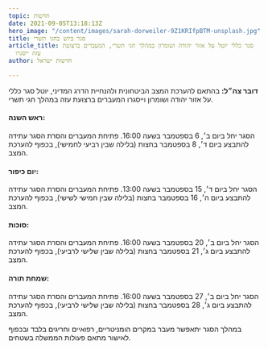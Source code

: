 ```yaml
---
topic: חדשות
date: 2021-09-05T13:18:13Z
hero_image: "/content/images/sarah-dorweiler-9Z1KRIfpBTM-unsplash.jpg"
title: סגר ביוש בחגי תשרי
article_title: סגר כללי יוטל על אזור יהודה ושומרון במהלך חגי תשרי, המעברים ברצועת
  עזה ייסגרו
author: חדשות ישראל

---
```

**דובר צה״ל:** בהתאם להערכת המצב הביטחונית ולהנחיית הדרג המדיני, יוטל סגר כללי על אזור יהודה ושומרון וייסגרו המעברים ברצועת עזה במהלך חגי תשרי.

#### ראש השנה:

הסגר יחל ביום ב׳, 6 בספטמבר בשעה 16:00. פתיחת המעברים והסרת הסגר עתידה להתבצע ביום ד׳, 8 בספטמבר בחצות (בלילה שבין רביעי לחמישי), בכפוף להערכת המצב.

#### יום כיפור:

הסגר יחל ביום ד׳, 15 בספטמבר בשעה 13:00. פתיחת המעברים והסרת הסגר עתידה להתבצע ביום ה׳, 16 בספטמבר בחצות (בלילה שבין חמישי לשישי), בכפוף להערכת המצב.

#### סוכות:

הסגר יחל ביום ב׳, 20 בספטמבר בשעה 16:00. פתיחת המעברים והסרת הסגר עתידה להתבצע ביום ג׳, 21 בספטמבר בחצות (בלילה שבין שלישי לרביעי), בכפוף להערכת המצב.

#### שמחת תורה:

הסגר יחל ביום ב׳, 27 בספטמבר בשעה 16:00. פתיחת המעברים והסרת הסגר עתידה להתבצע ביום ג׳, 28 בספטמבר בחצות (בלילה שבין שלישי לרביעי), בכפוף להערכת המצב.

במהלך הסגר יתאפשר מעבר במקרים הומניטריים, רפואיים וחריגים בלבד ובכפוף לאישור מתאם פעולות הממשלה בשטחים.
